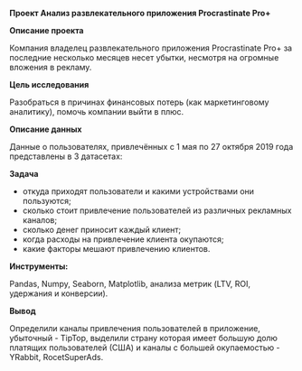**Проект Анализ развлекательного приложения Procrastinate Pro+**

**Описание проекта**

Компания владелец развлекательного приложения Procrastinate Pro+ за последние несколько месяцев несет убытки, несмотря на огромные вложения в рекламу.

**Цель исследования**

Разобраться в причинах финансовых потерь (как маркетинговому аналитику), помочь компании выйти в плюс.

**Описание данных**

Данные о пользователях, привлечённых с 1 мая по 27 октября 2019 года представлены в 3 датасетах:

**Задача**

-	откуда приходят пользователи и какими устройствами они пользуются;
-	сколько стоит привлечение пользователей из различных рекламных каналов;
-	сколько денег приносит каждый клиент;
-	когда расходы на привлечение клиента окупаются;
-	какие факторы мешают привлечению клиентов.

**Инструменты:**

Pandas, Numpy, Seaborn, Matplotlib, анализа метрик (LTV, ROI, удержания и конверсии).

**Вывод**

Определили каналы привлечения пользователей в приложение, убыточный - TipTop, выделили страну которая имеет большую долю платящих пользователей (США) и каналы с большей окупаемостью - YRabbit, RocetSuperAds.
